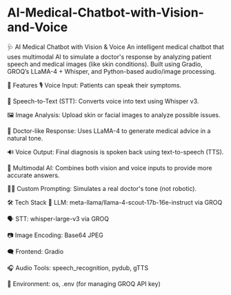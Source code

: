 # AI-Medical-Chatbot-with-Vision-and-Voice
🩺 AI Medical Chatbot with Vision & Voice An intelligent medical chatbot that uses multimodal AI to simulate a doctor's response by analyzing patient speech and medical images (like skin conditions). Built using Gradio, GROQ’s LLaMA-4 + Whisper, and Python-based audio/image processing.

🚀 Features 🎙 Voice Input: Patients can speak their symptoms.

🧠 Speech-to-Text (STT): Converts voice into text using Whisper v3.

🖼 Image Analysis: Upload skin or facial images to analyze possible issues.

💬 Doctor-like Response: Uses LLaMA-4 to generate medical advice in a natural tone.

🔊 Voice Output: Final diagnosis is spoken back using text-to-speech (TTS).

🧪 Multimodal AI: Combines both vision and voice inputs to provide more accurate answers.

🧑‍⚕ Custom Prompting: Simulates a real doctor's tone (not robotic).

🛠 Tech Stack 🧠 LLM: meta-llama/llama-4-scout-17b-16e-instruct via GROQ

🗣 STT: whisper-large-v3 via GROQ

📷 Image Encoding: Base64 JPEG

🗨 Frontend: Gradio

🎧 Audio Tools: speech_recognition, pydub, gTTS

🔐 Environment: os, .env (for managing GROQ API key)
